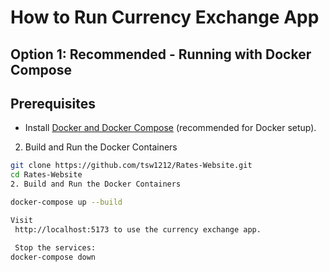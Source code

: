 # How to Run Currency Exchange App


## Option 1: Recommended - Running with Docker Compose

## Prerequisites
- Install [Docker and Docker Compose](https://www.docker.com/products/docker-desktop) (recommended for Docker setup).

2. Build and Run the Docker Containers
  
```bash
git clone https://github.com/tsw1212/Rates-Website.git
cd Rates-Website
2. Build and Run the Docker Containers

docker-compose up --build

Visit
 http://localhost:5173 to use the currency exchange app.

 Stop the services:
docker-compose down



